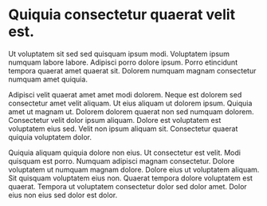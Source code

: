 # Quiquia consectetur quaerat velit est.

Ut voluptatem sit sed sed quisquam ipsum modi. Voluptatem ipsum numquam labore labore. Adipisci porro dolore ipsum. Porro etincidunt tempora quaerat amet quaerat sit. Dolorem numquam magnam consectetur numquam amet quiquia.

Adipisci velit quaerat amet amet modi dolorem. Neque est dolorem sed consectetur amet velit aliquam. Ut eius aliquam ut dolorem ipsum. Quiquia amet ut magnam ut. Dolorem dolorem quaerat non sed numquam dolorem. Consectetur velit dolor ipsum aliquam. Dolore est voluptatem est voluptatem eius sed. Velit non ipsum aliquam sit. Consectetur quaerat quiquia voluptatem dolor.

Quiquia aliquam quiquia dolore non eius. Ut consectetur est velit. Modi quisquam est porro. Numquam adipisci magnam consectetur. Dolore voluptatem ut numquam magnam dolore. Dolore eius ut voluptatem aliquam. Sit quisquam voluptatem eius non. Quaerat tempora dolore voluptatem est quaerat. Tempora ut voluptatem consectetur dolor sed dolor amet. Dolor eius non eius sed dolor est dolor.

